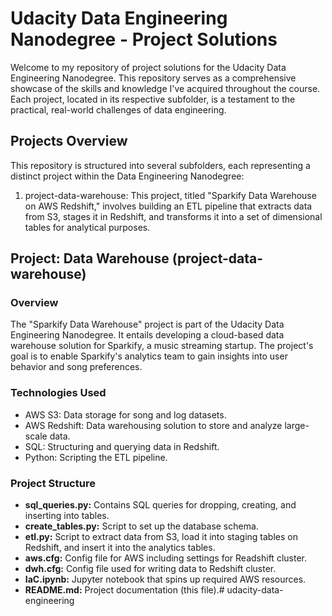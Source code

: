 # Udacity Data Engineering Nanodegree - Project Solutions
Welcome to my repository of project solutions for the Udacity Data Engineering Nanodegree. This repository serves as a comprehensive showcase of the skills and knowledge I've acquired throughout the course. Each project, located in its respective subfolder, is a testament to the practical, real-world challenges of data engineering.

## Projects Overview
This repository is structured into several subfolders, each representing a distinct project within the Data Engineering Nanodegree:
1. project-data-warehouse: This project, titled "Sparkify Data Warehouse on AWS Redshift," involves building an ETL pipeline that extracts data from S3, stages it in Redshift, and transforms it into a set of dimensional tables for analytical purposes.

## Project: Data Warehouse (project-data-warehouse)
### Overview
The "Sparkify Data Warehouse" project is part of the Udacity Data Engineering Nanodegree. It entails developing a cloud-based data warehouse solution for Sparkify, a music streaming startup. The project's goal is to enable Sparkify's analytics team to gain insights into user behavior and song preferences.

### Technologies Used
- AWS S3: Data storage for song and log datasets.
- AWS Redshift: Data warehousing solution to store and analyze large-scale data.
- SQL: Structuring and querying data in Redshift.
- Python: Scripting the ETL pipeline.

### Project Structure
- **sql_queries.py:** Contains SQL queries for dropping, creating, and inserting into tables.
- **create_tables.py:** Script to set up the database schema.
- **etl.py:** Script to extract data from S3, load it into staging tables on Redshift, and insert it into the analytics tables.
- **aws.cfg:** Config file for AWS including settings for Readshift cluster.
- **dwh.cfg:** Config file used for writing data to Redshift cluster.
- **IaC.ipynb:** Jupyter notebook that spins up required AWS resources.
- **README.md:** Project documentation (this file).# udacity-data-engineering
